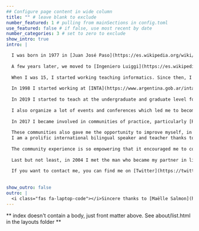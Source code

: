 ```yaml
---
## Configure page content in wide column
title: "" # leave blank to exclude
number_featured: 1 # pulling from mainSections in config.toml
use_featured: false # if false, use most recent by date
number_categories: 3 # set to zero to exclude
show_intro: true
intro: |

  I was born in 1977 in [Juan José Paso](https://es.wikipedia.org/wiki/Juan_Jos%C3%A9_Paso_(Buenos_Aires)), a small town in [Argentina](https://es.wikipedia.org/wiki/Argentina). I was six year old when my elementary school bought a computer (one computer for the entire school and the only one in the whole town). The moment I saw it I felt love at first sight. They taught us LOGO.
  
  A few years later, we moved to [Ingeniero Luiggi](https://es.wikipedia.org/wiki/Ingeniero_Luiggi) because my family had lost almost everything due to a flood. This new place was close to [Realicó](https://es.wikipedia.org/wiki/Realic%C3%B3) where I could study programming. So between ages 9 and 14 my parents drove 80 kilometers every Saturday to take me to class.  We didn’t have a car, and there was no public transport because it was a rural area, but since my dad repairs vehicles, his clients would lend him their cars to make the trip. I learned BASIC.
  
  When I was 15, I started working teaching informatics. Since then, I have never stopped teaching and learning computing. In 1996 I became the first generation in my family obtaining a high school diploma. At that time the whole family moved again, to [Santa Rosa](https://es.wikipedia.org/wiki/Santa_Rosa_(La_Pampa)) with the hope I can study at the university. My family came with me because we didn't have the money to send me to study.  I couldn't stop working, so I was a teacher at elementary and high school and I taught to teachers through the _Red Federal de Formación Docente Continua (Ministry of Education)_ from 1996 to 1999. I also starting developing software using dbase and FoxPro. I made my first sold (a car racing management system) in 1997. I also learned Pascal, QBasic and C++.
  
  In 1998 I started working at [INTA](https://www.argentina.gob.ar/inta), where I won two scholarships to finish my degree in computer science (2005) and my master’s degree in data minig and knowledge discovery (2015). I became a scientist starting as [Research Software Engineer](https://researchsoftware.org/) (although I didn't know the job had that name). We code in C++ and ASP+HTML, then we moved to .Net framework (ASP.Net, Visual Basic .Net and C#); in 2009 I learn Python that I used for my master's thesis but in 2010 I learn R and since then it is my main language. I then began to have management roles such as Head of Division/Group/Area, Regional/Thematic Advisor, Coordinator (PI) of several research projects and strategic knowledge networks, and the first woman member of the Board of Directors of the Natural Resources Research Center. I also received several awards and recognitions for the results of my developments and research.
  
  In 2019 I started to teach at the undergraduate and graduate level for two diploma courses (Data Science in Public Policy and New Technologies for Agriculture) and a Bachelor's Degree in Data Science.  I also helped to create a master's degree in Data Science.
  
  I also organize a lot of events and conferences which led me to become chair of the AgroInformatics Congress from 2016 to 2021, general chair of the 49th and 50th [Jornadas Argentinas de Informática](https://www.sadio.org.ar/jaiio/), founder and chair of [LatinR](https://latin-r.com/), global coordinator of [useR! 2021](https://user2021.r-project.org/), Conference Team Lead at [RForwards](https://forwards.github.io/), and a member of the useR! Working Group.
  
  In 2017 I became involved in communities of practice, particularly [R-Ladies](https://twitter.com/yabellini/status/1485334386161639425) and the R-Community that impact my life and career in such a positive way. I co-founded the [R-Ladies Santa Rosa](https://www.meetup.com/es/rladies-santa-rosa/) chapter in 2017 and became a member of the [R-Ladies](https://rladies.org/) Global Team in 2018. That same year we started the collaborative translation to Spanish of [R for Data Science](https://github.com/cienciadedatos). I was involved in the translation of [R-Ladies's Rules and Guidelines](https://github.com/rladies/starter-kit/tree/master/ES), some lessons by [The Carpentries](https://github.com/Carpentries-ES) and severals [RStudio Cheat Sheets](https://rstudio.com/resources/cheatsheets/). This experience helped me to lead the translation of [Teaching Tech Together](https://teachtogether.tech) in 2020. 
  
  These communities also gave me the opportunity to improve myself, in 2019 I became an [RStudio Certified Trainer](/blog/2020_rstudiocertification_en/), since 2020 I'm an [Software Carpentries Certified Instructor](https://carpentries.org/instructors/) and since 2021 I'm a  [Carpentries Certified Trainer](https://carpentries.org/trainers/). In 2022 the community elected me as a member of the [The Carpentries Execute Council](https://carpentries.org/blog/2021/12/announcing-2022-executive-council/). 
  I am a prolific international bilingual speaker and teacher thanks to these communities.  
  
  The community experience is so empowering that it encouraged me to co-found, in 2020, a new community called [MetaDocencia](https://metadocencia.netlify.app/), an open, free, volunteer-lead, not-for-profit, educational organization that teach how to teach and technical skill to people from undeserved countries.
  
  Last but not least, in 2004 I met the man who became my partner in life and in 2012, 2013 and 2015 we became proud parents. In 2012 we lost Ana, our first child. Now we enjoy watching with wonder what beautiful people our other two kids are becoming.
  
  If you want to contact me, you can find me on [Twitter](https://twitter.com/yabellini).
  
  
show_outro: false
outro: |
  <i class="fas fa-laptop-code"></i>Sincere thanks to [Maëlle Salmon](https://masalmon.eu/) for her help naming this Hugo theme!
---
```


** index doesn't contain a body, just front matter above.
See about/list.html in the layouts folder **
